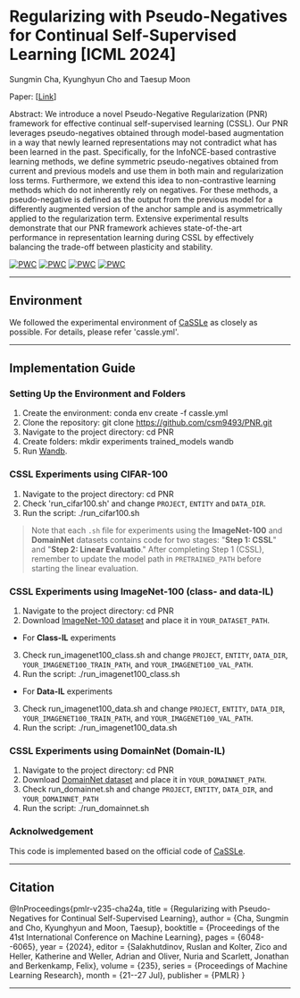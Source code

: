 # Regularizing with Pseudo-Negatives for Continual Self-Supervised Learning [ICML 2024]

Sungmin Cha, Kyunghyun Cho and Taesup Moon

Paper: [[Link](https://proceedings.mlr.press/v235/cha24a.html)]

Abstract: We introduce a novel Pseudo-Negative Regularization (PNR) framework for effective continual self-supervised learning (CSSL). Our PNR leverages pseudo-negatives obtained through model-based augmentation in a way that newly learned representations may not contradict what has been learned in the past. Specifically, for the InfoNCE-based contrastive learning methods, we define symmetric pseudo-negatives obtained from current and previous models and use them in both main and regularization loss terms. Furthermore, we extend this idea to non-contrastive learning methods which do not inherently rely on negatives. For these methods, a pseudo-negative is defined as the output from the previous model for a differently augmented version of the anchor sample and is asymmetrically applied to the regularization term. Extensive experimental results demonstrate that our PNR framework achieves state-of-the-art performance in representation learning during CSSL by effectively balancing the trade-off between plasticity and stability.

[![PWC](https://img.shields.io/endpoint.svg?url=https://paperswithcode.com/badge/sy-con-symmetric-contrastive-loss-for/continual-self-supervised-learning-on-cifar-4)](https://paperswithcode.com/sota/continual-self-supervised-learning-on-cifar-4?p=sy-con-symmetric-contrastive-loss-for)
[![PWC](https://img.shields.io/endpoint.svg?url=https://paperswithcode.com/badge/sy-con-symmetric-contrastive-loss-for/continual-self-supervised-learning-on-cifar-3)](https://paperswithcode.com/sota/continual-self-supervised-learning-on-cifar-3?p=sy-con-symmetric-contrastive-loss-for)
[![PWC](https://img.shields.io/endpoint.svg?url=https://paperswithcode.com/badge/sy-con-symmetric-contrastive-loss-for/continual-self-supervised-learning-on-2)](https://paperswithcode.com/sota/continual-self-supervised-learning-on-2?p=sy-con-symmetric-contrastive-loss-for)
[![PWC](https://img.shields.io/endpoint.svg?url=https://paperswithcode.com/badge/sy-con-symmetric-contrastive-loss-for/continual-self-supervised-learning-on-1)](https://paperswithcode.com/sota/continual-self-supervised-learning-on-1?p=sy-con-symmetric-contrastive-loss-for)

-------


## Environment

We followed the experimental environment of [CaSSLe](https://github.com/DonkeyShot21/cassle) as closely as possible. For details, please refer 'cassle.yml'.

-------

## Implementation Guide

### Setting Up the Environment and Folders
1. Create the environment: conda env create -f cassle.yml
2. Clone the repository: git clone https://github.com/csm9493/PNR.git
3. Navigate to the project directory: cd PNR
4. Create folders: mkdir experiments trained_models wandb
5. Run [Wandb](https://docs.wandb.ai/quickstart/?_gl=1*1ti67r4*_ga*NjA0NjAxMDY5LjE3Mjk1MjgxMzc.*_ga_JH1SJHJQXJ*MTczMDE2OTg5MS4zLjAuMTczMDE2OTg5NS41Ni4wLjA.*_ga_GMYDGNGKDT*MTczMDE2OTg5MS40LjAuMTczMDE2OTg5MS4wLjAuMA..*_gcl_au*MTEzNjMxODEyOC4xNzI5MjgxODkx).

### CSSL Experiments using CIFAR-100
1. Navigate to the project directory: cd PNR
2. Check 'run_cifar100.sh' and change `PROJECT`, `ENTITY` and `DATA_DIR`.
3. Run the script: ./run_cifar100.sh

> Note that each `.sh` file for experiments using the **ImageNet-100** and **DomainNet** datasets contains code for two stages: "**Step 1: CSSL**" and "**Step 2: Linear Evaluatio**." After completing Step 1 (CSSL), remember to update the model path in `PRETRAINED_PATH` before starting the linear evaluation.
> 
### CSSL Experiments using ImageNet-100 (class- and data-IL)
1. Navigate to the project directory: cd PNR
2. Download [ImageNet-100 dataset](https://www.kaggle.com/datasets/ambityga/imagenet100) and place it in `YOUR_DATASET_PATH`.
- For **Class-IL** experiments
3. Check run_imagenet100_class.sh and change `PROJECT`, `ENTITY`, `DATA_DIR`, `YOUR_IMAGENET100_TRAIN_PATH`, and `YOUR_IMAGENET100_VAL_PATH`.
4. Run the script: ./run_imagenet100_class.sh

- For **Data-IL** experiments
3. Check run_imagenet100_data.sh and change `PROJECT`, `ENTITY`, `DATA_DIR`, `YOUR_IMAGENET100_TRAIN_PATH`, and `YOUR_IMAGENET100_VAL_PATH`.
4. Run the script: ./run_imagenet100_data.sh


### CSSL Experiments using DomainNet (Domain-IL)
1. Navigate to the project directory: cd PNR
2. Download [DomainNet dataset](http://ai.bu.edu/M3SDA/) and place it in `YOUR_DOMAINNET_PATH`.
3. Check run_domainnet.sh and change `PROJECT`, `ENTITY`, `DATA_DIR`, and `YOUR_DOMAINNET_PATH`
4. Run the script: ./run_domainnet.sh


### Acknolwedgement

This code is implemented based on the official code of [CaSSLe](https://github.com/DonkeyShot21/cassle).

-------
## Citation

@InProceedings{pmlr-v235-cha24a,
  title = 	 {Regularizing with Pseudo-Negatives for Continual Self-Supervised Learning},
  author =       {Cha, Sungmin and Cho, Kyunghyun and Moon, Taesup},
  booktitle = 	 {Proceedings of the 41st International Conference on Machine Learning},
  pages = 	 {6048--6065},
  year = 	 {2024},
  editor = 	 {Salakhutdinov, Ruslan and Kolter, Zico and Heller, Katherine and Weller, Adrian and Oliver, Nuria and Scarlett, Jonathan and Berkenkamp, Felix},
  volume = 	 {235},
  series = 	 {Proceedings of Machine Learning Research},
  month = 	 {21--27 Jul},
  publisher =    {PMLR}
}


-------